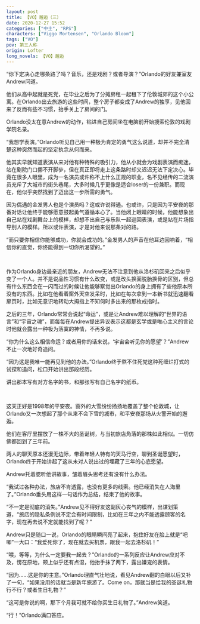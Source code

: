 ```yaml
---
layout: post
title: 【VO】邂逅（三）
date: 2020-12-27 15:52
categories: ["中土", "RPS"]
characters: ["Viggo Mortensen", "Orlando Bloom"]
tags: ["VO"]
pov: 第三人称
origin: Lofter
long_novels: 【VO】邂逅
---
```


“你下定决心走哪条路了吗？音乐，还是戏剧？或者导演？”Orlando的好友兼室友Andrew问道。

他们从高中起就是死党，在毕业之后为了分摊房租一起租下了伦敦城郊的这个小公寓。在Orlando出去旅游的这些时间，整个房子都变成了Andrew的独享，见他回来了反而有些不习惯，抬手关上了房间的门。

Orlando没太在意Andrew的动作，钻进自己房间坐在电脑前开始搜索伦敦的戏剧学院名录。

“我想学表演。”Orlando听见自己用一种极为肯定的勇气这么说道，却并不完全清楚这种突然而起的坚定执念从何而来。

他其实早就知道表演从来对他有种特殊的吸引力，他从小就会为戏剧表演而痴迷，站在剧院门口挪不开脚步，但在真正即将走上这条路时却又迟迟无法下定决心。毕竟在很多人眼里，成为一名演员或许称不上什么正规的职业，名不见经传的二流演员充斥了大城市的街头巷尾，大多时候几乎更像是适合loser的一份兼职。而现在，他似乎突然找到了迈出这一步所需的勇气。

因为偶遇的金发男人也是个演员吗？这或许说得通。也或许，只是因为平安夜的那番对话让他终于能够愿意鼓起勇气遵循本心了。当他闭上眼睛的时候，他能想象出自己站在戏剧舞台上的模样，却想不出自己与乐队一起巡回表演，或是站在片场指导别人的模样。所以或许表演，才是对他来说那条对的路。

“而只要你相信你能够成功，你就会成功的。”金发男人的声音在他耳边回响着，“相信你的直觉，你终能得到一切你所渴望的。”

<br>

作为Orlando身边最亲近的朋友，Andrew无法不注意到他从洛杉矶回来之后似乎变了一个人。并不是说品性习惯有什么改变，或是改头换面脱胎换骨的区别，但总有什么东西会在一闪而过的时候让他能够察觉出Orlando的身上拥有了些他原本所没有的东西。比如在他看着窗外天空发呆时，比如在每次拿到一本新书就迅速翻看扉页时，比如无意识地转动大拇指上不知何时多出来的那枚戒指时。

之后的三年，Orlando常常会说起“命运”，或是让Andrew难以理解的“世界的语言”和“宇宙之魂”，而每每在Andrew提出异议表示这都是玄学或是唯心主义的言论时他就会露出一种极为落寞的神情，不再多说。

“你为什么这么相信命运？或者用你的话来说，‘宇宙会听见你的愿望’？”Andrew不止一次地好奇追问。

“因为这是我唯一能再见到他的办法。”Orlando终于熬不住死党这种死缠烂打式的试探和追问，松口开始讲出那段经历。

讲出那本写有对方名字的书，和那张写有自己名字的纸币。

<br>

这天正好是1998年的平安夜。窗外的大雪纷纷扬扬地覆盖了整个伦敦城，让Orlando又一次想起了那个从来不会下雪的城市，和平安夜那场从火警开始的邂逅。

他们在客厅里摆放了一株不大的圣诞树，与当初旅店角落的那株如此相似。一切仿佛都回到了三年前。

两人的聊天原本还漫无边际，带着年轻人特有的天马行空，聊到圣诞愿望时，Orlando终于开始讲起了这从未对人说出过的埋藏了三年的心底愿望。

Andrew托着腮听他讲故事，皱着眉头思考还有没有什么办法。

“我试过各种办法，旅店不肯透露，也没有更多的线索。他已经消失在人海里了。”Orlando垂头用这样一句话作为总结，结束了他的故事。

“不一定是彻底的消失。”Andrew见不得好友这副灰心丧气的模样，出谋划策道，“旅店的隐私条例说不定会有时间限制，比如在三年之内不能透露顾客的名字，现在再去说不定就能找到了呢？”

Andrew只是随口一说，Orlando的眼睛瞬间亮了起来，抱住好友在脸上就是“吧唧”一大口：“我爱死你了，现在就去买机票，跟我一起去洛杉矶！”

“喂，等等，为什么一定要我一起去？”Orlando的一系列反应让Andrew应对不及，愣在原地，颊上似乎还有点湿，他抬手抹了两下，露出嫌宠的表情。

“因为……这是你的主意。”Orlando理直气壮地说，看见Andrew翻的白眼以后又补了一句，“如果没用的话就当是新年旅游了。Come on，那就当是给我的圣诞礼物行不行？或者生日礼物？”

“这可是你说的啊，那下个月我可就不给你买生日礼物了。”Andrew笑道。

“行！”Orlando满口答应。
